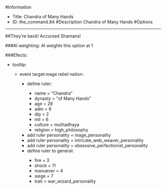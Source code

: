 #Information
 - Title: Chandra of Many Hands
 - ID: the_command.84
#Description
Chandra of Many Hands
#Options

___
##They're back! Accursed Shamans!

###AI weighting:
AI weights this option at 1


###Efects:<ul><li>tooltip:</li><ul><li>event target:mage rebel nation:</li><ul><li>define ruler:</li><ul><li>name = "Chandra"</li><li>dynasty = "of Many Hands"</li><li>age = 28</li><li>adm = 6</li><li>dip = 2</li><li>mil = 6</li><li>culture = muthadhaya</li><li>religion = high_philosophy</li></ul><li>add ruler personality = mage_personality</li><li>add ruler personality = intricate_web_weaver_personality</li><li>add ruler personality = obsessive_perfectionist_personality</li><li>define ruler to general:</li><ul><li>fire = 3</li><li>shock = 11</li><li>manuever = 4</li><li>siege = 7</li><li>trait = war_wizard_personality</li></ul></ul></ul></ul>
